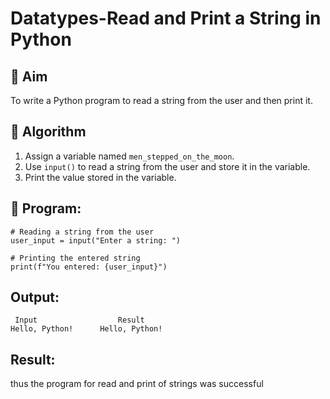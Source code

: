 # Datatypes-Read and Print a String in Python

## 🎯 Aim
To write a Python program to read a string from the user and then print it.

## 🧠 Algorithm
1. Assign a variable named `men_stepped_on_the_moon`.
2. Use `input()` to read a string from the user and store it in the variable.
3. Print the value stored in the variable.

## 🧾 Program:
```
# Reading a string from the user
user_input = input("Enter a string: ")

# Printing the entered string
print(f"You entered: {user_input}")
```

## Output:
```
 Input                  Result
Hello, Python!      Hello, Python!
```
## Result:
thus the program for read and print of strings was successful
